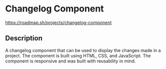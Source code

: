 # Changelog Component

https://roadmap.sh/projects/changelog-component

## Description

A changelog component that can be used to display the changes made in a project. The component is built using HTML, CSS, and JavaScript. The component is responsive and was built with reusability in mind.
